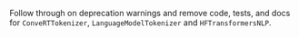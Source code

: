 Follow through on deprecation warnings and remove code, tests, and docs for `ConveRTTokenizer`, `LanguageModelTokenizer` and `HFTransformersNLP`.
